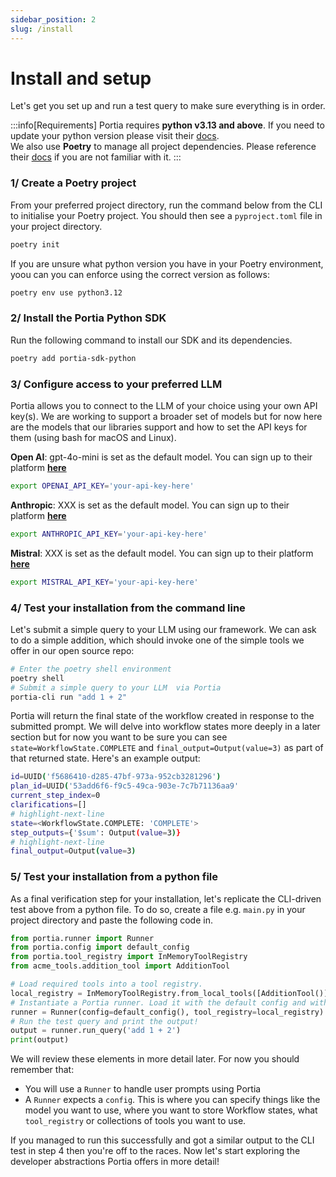 ```yaml
---
sidebar_position: 2
slug: /install
---
```

# Install and setup
Let's get you set up and run a test query to make sure everything is in order.

:::info[Requirements]
Portia requires **python v3.13 and above**. If you need to update your python version please visit their [docs](https://python.org/downloads/).<br/>We also use **Poetry** to manage all project dependencies. Please reference their [docs](https://python-poetry.org/docs/) if you are not familiar with it.
:::

### 1/ Create a Poetry project
From your preferred project directory, run the command below from the CLI to initialise your Poetry project. You should then see a `pyproject.toml` file in your project directory.
```bash
poetry init
```
If you are unsure what python version you have in your Poetry environment, yoou can you can enforce using the correct version as follows:
```bash
poetry env use python3.12 
```

### 2/ Install the Portia Python SDK
Run the following command to install our SDK and its dependencies.
```bash
poetry add portia-sdk-python
```

### 3/ Configure access to your preferred LLM
Portia allows you to connect to the LLM of your choice using your own API key(s). We are working to support a broader set of models but for now here are the models that our libraries support and how to set the API keys for them (using bash for macOS and Linux).

**Open AI**: gpt-4o-mini is set as the default model. You can sign up to their platform **[here](https://platform.openai.com/signup)**
```bash
export OPENAI_API_KEY='your-api-key-here'
```
**Anthropic**: XXX is set as the default model. You can sign up to their platform **[here](https://www.anthropic.com/api)**
```bash
export ANTHROPIC_API_KEY='your-api-key-here'
```
**Mistral**: XXX is set as the default model. You can sign up to their platform **[here](https://auth.mistral.ai/ui/registration)**
```bash
export MISTRAL_API_KEY='your-api-key-here'
```

### 4/ Test your installation from the command line
Let's submit a simple query to your LLM using our framework. We can ask to do a simple addition, which should invoke one of the simple tools we offer in our open source repo:
```bash
# Enter the poetry shell environment
poetry shell
# Submit a simple query to your LLM  via Portia
portia-cli run "add 1 + 2"
```
Portia will return the final state of the workflow created in response to the submitted prompt. We will delve into workflow states more deeply in a later section but for now you want to be sure you can see `state=WorkflowState.COMPLETE` and `final_output=Output(value=3)` as part of that returned state. Here's an example output:
```bash
id=UUID('f5686410-d285-47bf-973a-952cb3281296') 
plan_id=UUID('53add6f6-f9c5-49ca-903e-7c7b71136aa9'
current_step_index=0 
clarifications=[] 
# highlight-next-line
state=<WorkflowState.COMPLETE: 'COMPLETE'> 
step_outputs={'$sum': Output(value=3)} 
# highlight-next-line
final_output=Output(value=3)
```

### 5/ Test your installation from a python file
As a final verification step for your installation, let's replicate the CLI-driven test above from a python file. To do so, create a file e.g. `main.py` in your project directory and paste the following code in.
```python title="main.py"
from portia.runner import Runner
from portia.config import default_config
from portia.tool_registry import InMemoryToolRegistry
from acme_tools.addition_tool import AdditionTool

# Load required tools into a tool registry.
local_registry = InMemoryToolRegistry.from_local_tools([AdditionTool()])
# Instantiate a Portia runner. Load it with the default config and with the simple tool above.
runner = Runner(config=default_config(), tool_registry=local_registry)
# Run the test query and print the output!
output = runner.run_query('add 1 + 2')
print(output)

```
We will review these elements in more detail later. For now you should remember that:
- You will use a `Runner` to handle user prompts using Portia
- A `Runner` expects a `config`. This is where you can specify things like the model you want to use, where you want to store Workflow states, what `tool_registry` or collections of tools you want to use.

If you managed to run this successfully and got a similar output to the CLI test in step 4 then you're off to the races. Now let's start exploring the developer abstractions Portia offers in more detail!

